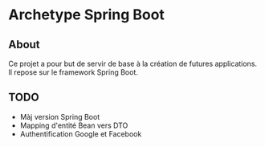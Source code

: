 # Archetype Spring Boot

## About

Ce projet a pour but de servir de base à la création de futures applications. Il repose sur le framework Spring Boot.

## TODO

* Màj version Spring Boot
* Mapping d'entité Bean vers DTO
* Authentification Google et Facebook
